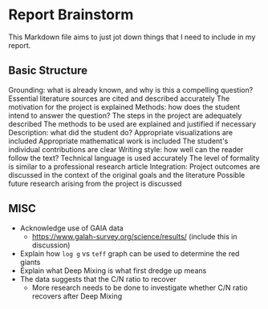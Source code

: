 # Report Brainstorm
 This Markdown file aims to just jot down things that I need to include in my report.

## Basic Structure
Grounding: what is already known, and why is this a compelling question?
    Essential literature sources are cited and described accurately
    The motivation for the project is explained
Methods: how does the student intend to answer the question?
    The steps in the project are adequately described
    The methods to be used are explained and justified if necessary
Description: what did the student do?
    Appropriate visualizations are included
    Appropriate mathematical work is included
    The student's individual contributions are clear
Writing style: how well can the reader follow the text?
    Technical language is used accurately
    The level of formality is similar to a professional research article
Integration:
    Project outcomes are discussed in the context of the original goals and the literature
    Possible future research arising from the project is discussed

## MISC
- Acknowledge use of GAIA data
  - https://www.galah-survey.org/science/results/ (include this in discussion)
- Explain how `log g` vs `teff` graph can be used to determine the red giants
- Explain what Deep Mixing is what first dredge up means 
- The data suggests that the C/N ratio to recover
  - More research needs to be done to investigate whether C/N ratio recovers after Deep Mixing